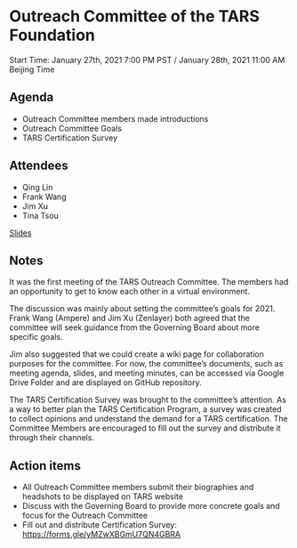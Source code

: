 # Outreach Committee of the TARS Foundation

Start Time: January 27th, 2021 7:00 PM PST / January 28th, 2021 11:00 AM Beijing Time


## Agenda
- Outreach Committee members made introductions
- Outreach Committee Goals
- TARS Certification Survey

## Attendees
- Qing Lin
- Frank Wang
- Jim Xu
- Tina Tsou

[Slides](https://docs.google.com/presentation/d/1t0wAoN2pfGN25O4SnOYTDtENLuG4MLyDIACRNFXMw50/edit?usp=sharing)

## Notes 
It was the first meeting of the TARS Outreach Committee. The members had an opportunity to get to know each other in a virtual environment. 

The discussion was mainly about setting the committee’s goals for 2021. Frank Wang (Ampere) and Jim Xu (Zenlayer) both agreed that the committee will seek guidance from the Governing Board about more specific goals. 

Jim also suggested that we could create a wiki page for collaboration purposes for the committee. For now, the committee’s documents, such as meeting agenda, slides, and meeting minutes, can be accessed via Google Drive Folder and are displayed on GitHub repository. 

The TARS Certification Survey was brought to the committee’s attention. As a way to better plan the TARS Certification Program, a survey was created to collect opinions and understand the demand for a TARS certification. The Committee Members are encouraged to fill out the survey and distribute it through their channels. 

## Action items
- All Outreach Committee members submit their biographies and headshots to be displayed on TARS website
- Discuss with the Governing Board to provide more concrete goals and focus for the Outreach Committee
- Fill out and distribute Certification Survey: https://forms.gle/yMZwXBGmU7QN4GBRA
